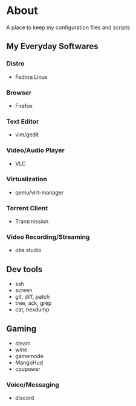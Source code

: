 # About

A place to keep my configuration files and scripts

## My Everyday Softwares

### Distro
- Fedora Linux

### Browser
- Firefox

### Text Editor
- vim/gedit

### Video/Audio Player
- VLC

### Virtualization
- qemu/virt-manager

### Torrent Client
- Transmission

### Video Recording/Streaming
- obs studio

## Dev tools
- ssh
- screen
- git, diff, patch
- tree, ack, grep
- cat, hexdump

## Gaming
- steam
- wine
- gamemode
- MangoHud
- cpupower

### Voice/Messaging
- discord
